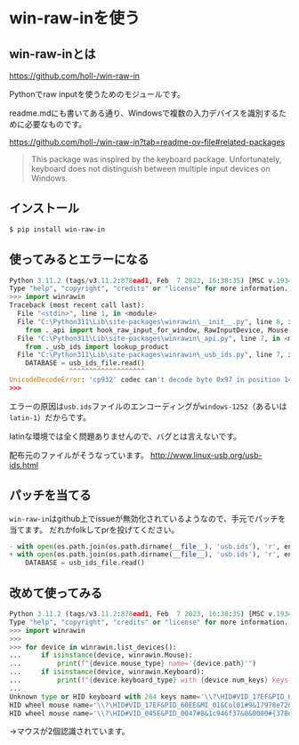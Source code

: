 <!--
title:   win-raw-inを使う
tags:    Python,Rawinput
id:      5abee95c4d47d9633d95
private: true
-->
# win-raw-inを使う

## win-raw-inとは

https://github.com/holl-/win-raw-in

Pythonでraw inputを使うためのモジュールです。

readme.mdにも書いてある通り、Windowsで複数の入力デバイスを識別するために必要なものです。

https://github.com/holl-/win-raw-in?tab=readme-ov-file#related-packages
> This package was inspired by the keyboard package. Unfortunately, keyboard does not distinguish between multiple input devices on Windows.


## インストール

```bash
$ pip install win-raw-in
```

## 使ってみるとエラーになる

```python
Python 3.11.2 (tags/v3.11.2:878ead1, Feb  7 2023, 16:38:35) [MSC v.1934 64 bit (AMD64)] on win32
Type "help", "copyright", "credits" or "license" for more information.
>>> import winrawin
Traceback (most recent call last):
  File "<stdin>", line 1, in <module>
  File "C:\Python311\Lib\site-packages\winrawin\__init__.py", line 8, in <module>
    from ._api import hook_raw_input_for_window, RawInputDevice, Mouse, Keyboard, HID, RawInputEvent, list_devices
  File "C:\Python311\Lib\site-packages\winrawin\_api.py", line 7, in <module>
    from ._usb_ids import lookup_product
  File "C:\Python311\Lib\site-packages\winrawin\_usb_ids.py", line 7, in <module>
    DATABASE = usb_ids_file.read()
               ^^^^^^^^^^^^^^^^^^^
UnicodeDecodeError: 'cp932' codec can't decode byte 0x97 in position 148213: illegal multibyte sequence
>>>
```

エラーの原因は`usb.ids`ファイルのエンコーディングが`windows-1252`（あるいは`latin-1`）だからです。

latinな環境では全く問題ありませんので、バグとは言えないです。

配布元のファイルがそうなっています。
http://www.linux-usb.org/usb-ids.html

## パッチを当てる

`win-raw-in`はgithub上でissueが無効化されているようなので、手元でパッチを当てます。
だれかfolkしてprを投げてください。

```diff_python:_usb_ids.py
- with open(os.path.join(os.path.dirname(__file__), 'usb.ids'), 'r', encoding='latin-1') as usb_ids_file:
+ with open(os.path.join(os.path.dirname(__file__), 'usb.ids'), 'r', encoding='latin-1') as usb_ids_file:
    DATABASE = usb_ids_file.read()
```

## 改めて使ってみる

```python
Python 3.11.2 (tags/v3.11.2:878ead1, Feb  7 2023, 16:38:35) [MSC v.1934 64 bit (AMD64)] on win32
Type "help", "copyright", "credits" or "license" for more information.
>>> import winrawin
>>> 
>>> for device in winrawin.list_devices():
...     if isinstance(device, winrawin.Mouse):
...         print(f"{device.mouse_type} name='{device.path}'")
...     if isinstance(device, winrawin.Keyboard):
...         print(f"{device.keyboard_type} with {device.num_keys} keys name='{device.path}'")
... 
Unknown type or HID keyboard with 264 keys name='\\?\HID#VID_17EF&PID_60EE&MI_00#9&4677234&0&0000#{884b96c3-56ef-11d1-bc8c-00a0c91405dd}'
HID wheel mouse name='\\?\HID#VID_17EF&PID_60EE&MI_01&Col01#9&17978e72&0&0000#{378de44c-56ef-11d1-bc8c-00a0c91405dd}'
HID wheel mouse name='\\?\HID#VID_045E&PID_0047#8&1c946f37&0&0000#{378de44c-56ef-11d1-bc8c-00a0c91405dd}'
```
→マウスが2個認識されています。

